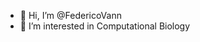 - 👋 Hi, I’m @FedericoVann
- 👀 I’m interested in Computational Biology


<!---
FedericoVann/FedericoVann is a ✨ special ✨ repository because its `README.md` (this file) appears on your GitHub profile.
You can click the Preview link to take a look at your changes.
--->
